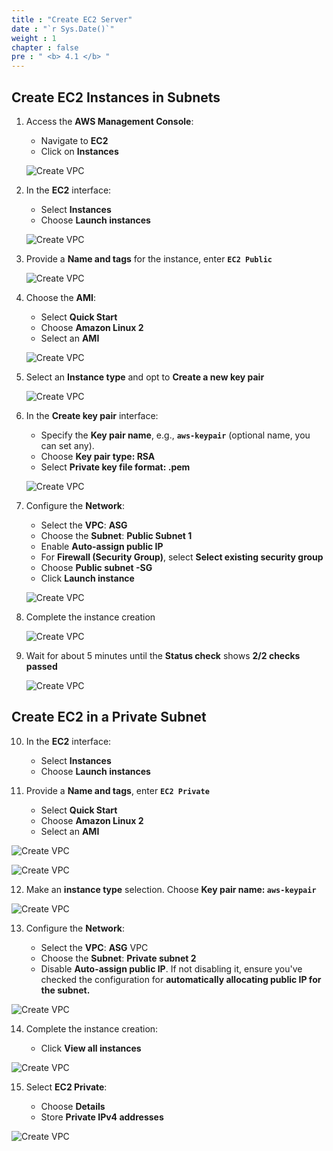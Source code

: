 ```yaml
---
title : "Create EC2 Server"
date : "`r Sys.Date()`"
weight : 1
chapter : false
pre : " <b> 4.1 </b> "
---
```


## Create EC2 Instances in Subnets

1. Access the **AWS Management Console**:

    - Navigate to **EC2**
    - Click on **Instances**

   ![Create VPC](/images/4-CreateEc2Server-update/1-Create-EC2-Server/EC2-img1.png?featherlight=false&width=60pc)

2. In the **EC2** interface:

    - Select **Instances**
    - Choose **Launch instances**

   ![Create VPC](/images/4-CreateEc2Server-update/1-Create-EC2-Server/EC2-img2.png?featherlight=false&width=60pc)

3. Provide a **Name and tags** for the instance, enter **```EC2 Public```**

   ![Create VPC](/images/4-CreateEc2Server-update/1-Create-EC2-Server/EC2-img3.png?featherlight=false&width=60pc)

4. Choose the **AMI**:

    - Select **Quick Start**
    - Choose **Amazon Linux 2**
    - Select an **AMI**

   ![Create VPC](/images/4-CreateEc2Server-update/1-Create-EC2-Server/EC2-img4.png?featherlight=false&width=60pc)

5. Select an **Instance type** and opt to **Create a new key pair**

   ![Create VPC](/images/4-CreateEc2Server-update/1-Create-EC2-Server/EC2-img5.png?featherlight=false&width=60pc)

6. In the **Create key pair** interface:

    - Specify the **Key pair name**, e.g., **```aws-keypair```** (optional name, you can set any).
    - Choose **Key pair type: RSA**
    - Select **Private key file format: .pem**

   ![Create VPC](/images/4-CreateEc2Server-update/1-Create-EC2-Server/EC2-img6.png?featherlight=false&width=60pc)

7. Configure the **Network**:

    - Select the **VPC**: **ASG**
    - Choose the **Subnet**: **Public Subnet 1**
    - Enable **Auto-assign public IP**
    - For **Firewall (Security Group)**, select **Select existing security group**
    - Choose **Public subnet -SG**
    - Click **Launch instance**

   ![Create VPC](/images/4-CreateEc2Server-update/1-Create-EC2-Server/EC2-img7.png?featherlight=false&width=60pc)

8. Complete the instance creation

   ![Create VPC](/images/4-CreateEc2Server-update/1-Create-EC2-Server/EC2-img8.png?featherlight=false&width=60pc)

9. Wait for about 5 minutes until the **Status check** shows **2/2 checks passed**

   ![Create VPC](/images/4-CreateEc2Server-update/1-Create-EC2-Server/EC2-img9.png?featherlight=false&width=60pc)

## Create EC2 in a Private Subnet

10. In the **EC2** interface:

    - Select **Instances**
    - Choose **Launch instances**

11. Provide a **Name and tags**, enter **```EC2 Private```**

     - Select **Quick Start**
     - Choose **Amazon Linux 2**
     - Select an **AMI**

   ![Create VPC](/images/4-CreateEc2Server-update/1-Create-EC2-Server/EC2-img10.png?featherlight=false&width=60pc)

   ![Create VPC](/images/4-CreateEc2Server-update/1-Create-EC2-Server/EC2-img11.png?featherlight=false&width=60pc)


12. Make an **instance type** selection. Choose **Key pair name: ```aws-keypair```**

   ![Create VPC](/images/4-CreateEc2Server-update/1-Create-EC2-Server/EC2-img12.png?featherlight=false&width=60pc)

13. Configure the **Network**:

      - Select the **VPC**: **ASG** VPC
      - Choose the **Subnet**: **Private subnet 2**
      - Disable **Auto-assign public IP**. If not disabling it, ensure you've checked the configuration for **automatically allocating public IP for the subnet.**

   ![Create VPC](/images/4-CreateEc2Server-update/1-Create-EC2-Server/EC2-img13.png?featherlight=false&width=60pc)

14. Complete the instance creation:

      - Click **View all instances**

   ![Create VPC](/images/4-CreateEc2Server-update/1-Create-EC2-Server/EC2-img14.png?featherlight=false&width=60pc)

15. Select **EC2 Private**:

      - Choose **Details**
      - Store **Private IPv4 addresses**

   ![Create VPC](/images/4-CreateEc2Server-update/1-Create-EC2-Server/EC2-img15.png?featherlight=false&width=60pc)
